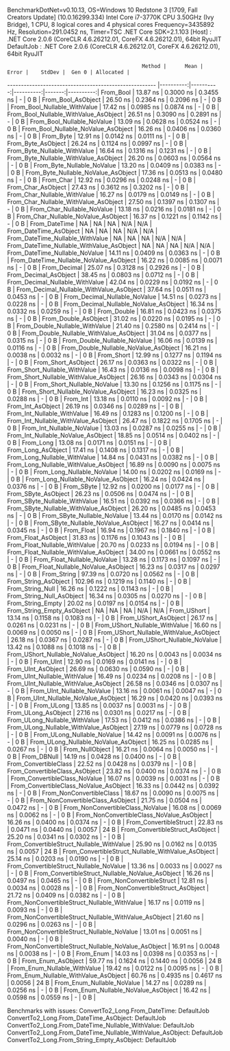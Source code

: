 
BenchmarkDotNet=v0.10.13, OS=Windows 10 Redstone 3 [1709, Fall Creators Update] (10.0.16299.334)
Intel Core i7-3770K CPU 3.50GHz (Ivy Bridge), 1 CPU, 8 logical cores and 4 physical cores
Frequency=3435892 Hz, Resolution=291.0452 ns, Timer=TSC
.NET Core SDK=2.1.103
  [Host]     : .NET Core 2.0.6 (CoreCLR 4.6.26212.01, CoreFX 4.6.26212.01), 64bit RyuJIT
  DefaultJob : .NET Core 2.0.6 (CoreCLR 4.6.26212.01, CoreFX 4.6.26212.01), 64bit RyuJIT


                                                Method |      Mean |     Error |    StdDev |  Gen 0 | Allocated |
------------------------------------------------------ |----------:|----------:|----------:|-------:|----------:|
                                             From_Bool |  13.87 ns | 0.3000 ns | 0.3455 ns |      - |       0 B |
                                    From_Bool_AsObject |  26.50 ns | 0.2364 ns | 0.2096 ns |      - |       0 B |
                          From_Bool_Nullable_WithValue |  17.42 ns | 0.0985 ns | 0.0874 ns |      - |       0 B |
                 From_Bool_Nullable_WithValue_AsObject |  26.51 ns | 0.3090 ns | 0.2891 ns |      - |       0 B |
                            From_Bool_Nullable_NoValue |  13.09 ns | 0.0628 ns | 0.0524 ns |      - |       0 B |
                   From_Bool_Nullable_NoValue_AsObject |  16.26 ns | 0.0406 ns | 0.0360 ns |      - |       0 B |
                                             From_Byte |  12.91 ns | 0.0142 ns | 0.0111 ns |      - |       0 B |
                                    From_Byte_AsObject |  26.24 ns | 0.1124 ns | 0.0997 ns |      - |       0 B |
                          From_Byte_Nullable_WithValue |  16.64 ns | 0.1316 ns | 0.1231 ns |      - |       0 B |
                 From_Byte_Nullable_WithValue_AsObject |  26.20 ns | 0.0603 ns | 0.0564 ns |      - |       0 B |
                            From_Byte_Nullable_NoValue |  13.20 ns | 0.0409 ns | 0.0383 ns |      - |       0 B |
                   From_Byte_Nullable_NoValue_AsObject |  17.36 ns | 0.0513 ns | 0.0480 ns |      - |       0 B |
                                             From_Char |  12.92 ns | 0.0296 ns | 0.0248 ns |      - |       0 B |
                                    From_Char_AsObject |  27.43 ns | 0.3612 ns | 0.3202 ns |      - |       0 B |
                          From_Char_Nullable_WithValue |  16.27 ns | 0.0179 ns | 0.0149 ns |      - |       0 B |
                 From_Char_Nullable_WithValue_AsObject |  27.50 ns | 0.1397 ns | 0.1307 ns |      - |       0 B |
                            From_Char_Nullable_NoValue |  13.18 ns | 0.0216 ns | 0.0181 ns |      - |       0 B |
                   From_Char_Nullable_NoValue_AsObject |  16.37 ns | 0.1221 ns | 0.1142 ns |      - |       0 B |
                                         From_DateTime |        NA |        NA |        NA |    N/A |       N/A |
                                From_DateTime_AsObject |        NA |        NA |        NA |    N/A |       N/A |
                      From_DateTime_Nullable_WithValue |        NA |        NA |        NA |    N/A |       N/A |
             From_DateTime_Nullable_WithValue_AsObject |        NA |        NA |        NA |    N/A |       N/A |
                        From_DateTime_Nullable_NoValue |  14.11 ns | 0.0409 ns | 0.0363 ns |      - |       0 B |
               From_DateTime_Nullable_NoValue_AsObject |  16.22 ns | 0.0085 ns | 0.0071 ns |      - |       0 B |
                                          From_Decimal |  25.07 ns | 0.3128 ns | 0.2926 ns |      - |       0 B |
                                 From_Decimal_AsObject |  38.45 ns | 0.0803 ns | 0.0712 ns |      - |       0 B |
                       From_Decimal_Nullable_WithValue |  42.04 ns | 0.0229 ns | 0.0192 ns |      - |       0 B |
              From_Decimal_Nullable_WithValue_AsObject |  37.64 ns | 0.0511 ns | 0.0453 ns |      - |       0 B |
                         From_Decimal_Nullable_NoValue |  14.51 ns | 0.0273 ns | 0.0228 ns |      - |       0 B |
                From_Decimal_Nullable_NoValue_AsObject |  16.34 ns | 0.0332 ns | 0.0259 ns |      - |       0 B |
                                           From_Double |  16.81 ns | 0.0423 ns | 0.0375 ns |      - |       0 B |
                                  From_Double_AsObject |  31.02 ns | 0.0220 ns | 0.0195 ns |      - |       0 B |
                        From_Double_Nullable_WithValue |  21.40 ns | 0.2580 ns | 0.2414 ns |      - |       0 B |
               From_Double_Nullable_WithValue_AsObject |  31.04 ns | 0.0377 ns | 0.0315 ns |      - |       0 B |
                          From_Double_Nullable_NoValue |  16.06 ns | 0.0139 ns | 0.0116 ns |      - |       0 B |
                 From_Double_Nullable_NoValue_AsObject |  16.21 ns | 0.0038 ns | 0.0032 ns |      - |       0 B |
                                            From_Short |  12.99 ns | 0.1277 ns | 0.1194 ns |      - |       0 B |
                                   From_Short_AsObject |  26.17 ns | 0.0363 ns | 0.0322 ns |      - |       0 B |
                         From_Short_Nullable_WithValue |  16.43 ns | 0.0136 ns | 0.0098 ns |      - |       0 B |
                From_Short_Nullable_WithValue_AsObject |  26.16 ns | 0.0343 ns | 0.0304 ns |      - |       0 B |
                           From_Short_Nullable_NoValue |  13.30 ns | 0.1256 ns | 0.1175 ns |      - |       0 B |
                  From_Short_Nullable_NoValue_AsObject |  16.23 ns | 0.0325 ns | 0.0288 ns |      - |       0 B |
                                              From_Int |  13.18 ns | 0.0110 ns | 0.0092 ns |      - |       0 B |
                                     From_Int_AsObject |  26.19 ns | 0.0346 ns | 0.0289 ns |      - |       0 B |
                           From_Int_Nullable_WithValue |  16.49 ns | 0.1283 ns | 0.1200 ns |      - |       0 B |
                  From_Int_Nullable_WithValue_AsObject |  26.47 ns | 0.1822 ns | 0.1705 ns |      - |       0 B |
                             From_Int_Nullable_NoValue |  13.03 ns | 0.0287 ns | 0.0255 ns |      - |       0 B |
                    From_Int_Nullable_NoValue_AsObject |  18.85 ns | 0.0514 ns | 0.0402 ns |      - |       0 B |
                                             From_Long |  13.08 ns | 0.0171 ns | 0.0151 ns |      - |       0 B |
                                    From_Long_AsObject |  17.41 ns | 0.1408 ns | 0.1317 ns |      - |       0 B |
                          From_Long_Nullable_WithValue |  14.84 ns | 0.0431 ns | 0.0382 ns |      - |       0 B |
                 From_Long_Nullable_WithValue_AsObject |  16.89 ns | 0.0090 ns | 0.0075 ns |      - |       0 B |
                            From_Long_Nullable_NoValue |  14.00 ns | 0.0202 ns | 0.0169 ns |      - |       0 B |
                   From_Long_Nullable_NoValue_AsObject |  16.24 ns | 0.0424 ns | 0.0376 ns |      - |       0 B |
                                            From_SByte |  12.92 ns | 0.0200 ns | 0.0177 ns |      - |       0 B |
                                   From_SByte_AsObject |  26.23 ns | 0.0506 ns | 0.0474 ns |      - |       0 B |
                         From_SByte_Nullable_WithValue |  16.51 ns | 0.0392 ns | 0.0366 ns |      - |       0 B |
                From_SByte_Nullable_WithValue_AsObject |  26.20 ns | 0.0485 ns | 0.0453 ns |      - |       0 B |
                           From_SByte_Nullable_NoValue |  13.44 ns | 0.0170 ns | 0.0142 ns |      - |       0 B |
                  From_SByte_Nullable_NoValue_AsObject |  16.27 ns | 0.0414 ns | 0.0345 ns |      - |       0 B |
                                            From_Float |  16.94 ns | 0.1967 ns | 0.1840 ns |      - |       0 B |
                                   From_Float_AsObject |  31.83 ns | 0.1176 ns | 0.1043 ns |      - |       0 B |
                         From_Float_Nullable_WithValue |  20.70 ns | 0.0233 ns | 0.0194 ns |      - |       0 B |
                From_Float_Nullable_WithValue_AsObject |  34.00 ns | 0.0661 ns | 0.0552 ns |      - |       0 B |
                           From_Float_Nullable_NoValue |  13.28 ns | 0.1173 ns | 0.1097 ns |      - |       0 B |
                  From_Float_Nullable_NoValue_AsObject |  16.23 ns | 0.0317 ns | 0.0297 ns |      - |       0 B |
                                           From_String |  97.39 ns | 0.0720 ns | 0.0562 ns |      - |       0 B |
                                  From_String_AsObject | 102.96 ns | 0.1219 ns | 0.1140 ns |      - |       0 B |
                                      From_String_Null |  16.26 ns | 0.1222 ns | 0.1143 ns |      - |       0 B |
                             From_String_Null_AsObject |  16.34 ns | 0.0305 ns | 0.0270 ns |      - |       0 B |
                                     From_String_Empty |  20.02 ns | 0.0197 ns | 0.0154 ns |      - |       0 B |
                            From_String_Empty_AsObject |        NA |        NA |        NA |    N/A |       N/A |
                                           From_UShort |  13.14 ns | 0.1158 ns | 0.1083 ns |      - |       0 B |
                                  From_UShort_AsObject |  26.17 ns | 0.0261 ns | 0.0231 ns |      - |       0 B |
                        From_UShort_Nullable_WithValue |  16.60 ns | 0.0069 ns | 0.0050 ns |      - |       0 B |
               From_UShort_Nullable_WithValue_AsObject |  26.18 ns | 0.0367 ns | 0.0287 ns |      - |       0 B |
                          From_UShort_Nullable_NoValue |  13.42 ns | 0.1088 ns | 0.1018 ns |      - |       0 B |
                 From_UShort_Nullable_NoValue_AsObject |  16.20 ns | 0.0043 ns | 0.0034 ns |      - |       0 B |
                                             From_UInt |  12.90 ns | 0.0169 ns | 0.0141 ns |      - |       0 B |
                                    From_UInt_AsObject |  26.69 ns | 0.0630 ns | 0.0590 ns |      - |       0 B |
                          From_UInt_Nullable_WithValue |  16.49 ns | 0.0234 ns | 0.0208 ns |      - |       0 B |
                 From_UInt_Nullable_WithValue_AsObject |  26.58 ns | 0.0346 ns | 0.0307 ns |      - |       0 B |
                            From_UInt_Nullable_NoValue |  13.16 ns | 0.0061 ns | 0.0047 ns |      - |       0 B |
                   From_UInt_Nullable_NoValue_AsObject |  16.29 ns | 0.0420 ns | 0.0393 ns |      - |       0 B |
                                            From_ULong |  13.85 ns | 0.0037 ns | 0.0031 ns |      - |       0 B |
                                   From_ULong_AsObject |  27.16 ns | 0.0301 ns | 0.0217 ns |      - |       0 B |
                         From_ULong_Nullable_WithValue |  17.53 ns | 0.0412 ns | 0.0386 ns |      - |       0 B |
                From_ULong_Nullable_WithValue_AsObject |  27.19 ns | 0.0779 ns | 0.0728 ns |      - |       0 B |
                           From_ULong_Nullable_NoValue |  14.42 ns | 0.0091 ns | 0.0076 ns |      - |       0 B |
                  From_ULong_Nullable_NoValue_AsObject |  16.25 ns | 0.0285 ns | 0.0267 ns |      - |       0 B |
                                       From_NullObject |  16.21 ns | 0.0064 ns | 0.0050 ns |      - |       0 B |
                                           From_DBNull |  14.19 ns | 0.0428 ns | 0.0400 ns |      - |       0 B |
                                 From_ConvertibleClass |  22.52 ns | 0.0428 ns | 0.0379 ns |      - |       0 B |
                        From_ConvertibleClass_AsObject |  23.82 ns | 0.0400 ns | 0.0374 ns |      - |       0 B |
                         From_ConvertibleClass_NoValue |  16.07 ns | 0.0039 ns | 0.0031 ns |      - |       0 B |
                From_ConvertibleClass_NoValue_AsObject |  16.33 ns | 0.0442 ns | 0.0392 ns |      - |       0 B |
                              From_NonConvertibleClass |  18.67 ns | 0.0090 ns | 0.0075 ns |      - |       0 B |
                     From_NonConvertibleClass_AsObject |  21.75 ns | 0.0504 ns | 0.0472 ns |      - |       0 B |
                      From_NonConvertibleClass_NoValue |  16.08 ns | 0.0069 ns | 0.0062 ns |      - |       0 B |
             From_NonConvertibleClass_NoValue_AsObject |  16.26 ns | 0.0400 ns | 0.0374 ns |      - |       0 B |
                                From_ConvertibleStruct |  22.83 ns | 0.0471 ns | 0.0440 ns | 0.0057 |      24 B |
                       From_ConvertibleStruct_AsObject |  25.20 ns | 0.0341 ns | 0.0302 ns |      - |       0 B |
             From_ConvertibleStruct_Nullable_WithValue |  25.90 ns | 0.0162 ns | 0.0135 ns | 0.0057 |      24 B |
    From_ConvertibleStruct_Nullable_WithValue_AsObject |  25.14 ns | 0.0203 ns | 0.0190 ns |      - |       0 B |
               From_ConvertibleStruct_Nullable_NoValue |  13.36 ns | 0.0033 ns | 0.0027 ns |      - |       0 B |
      From_ConvertibleStruct_Nullable_NoValue_AsObject |  16.26 ns | 0.0497 ns | 0.0465 ns |      - |       0 B |
                             From_NonConvertibleStruct |  12.81 ns | 0.0034 ns | 0.0028 ns |      - |       0 B |
                    From_NonConvertibleStruct_AsObject |  21.72 ns | 0.0409 ns | 0.0382 ns |      - |       0 B |
          From_NonConvertibleStruct_Nullable_WithValue |  16.17 ns | 0.0119 ns | 0.0093 ns |      - |       0 B |
 From_NonConvertibleStruct_Nullable_WithValue_AsObject |  21.60 ns | 0.0296 ns | 0.0263 ns |      - |       0 B |
            From_NonConvertibleStruct_Nullable_NoValue |  13.01 ns | 0.0051 ns | 0.0040 ns |      - |       0 B |
   From_NonConvertibleStruct_Nullable_NoValue_AsObject |  16.91 ns | 0.0048 ns | 0.0038 ns |      - |       0 B |
                                             From_Enum |  14.03 ns | 0.0398 ns | 0.0353 ns |      - |       0 B |
                                    From_Enum_AsObject |  59.77 ns | 0.1624 ns | 0.1440 ns | 0.0056 |      24 B |
                          From_Enum_Nullable_WithValue |  19.42 ns | 0.0122 ns | 0.0095 ns |      - |       0 B |
                 From_Enum_Nullable_WithValue_AsObject |  60.76 ns | 0.4935 ns | 0.4617 ns | 0.0056 |      24 B |
                            From_Enum_Nullable_NoValue |  14.27 ns | 0.0289 ns | 0.0256 ns |      - |       0 B |
                   From_Enum_Nullable_NoValue_AsObject |  16.42 ns | 0.0598 ns | 0.0559 ns |      - |       0 B |

Benchmarks with issues:
  ConvertTo2_Long.From_DateTime: DefaultJob
  ConvertTo2_Long.From_DateTime_AsObject: DefaultJob
  ConvertTo2_Long.From_DateTime_Nullable_WithValue: DefaultJob
  ConvertTo2_Long.From_DateTime_Nullable_WithValue_AsObject: DefaultJob
  ConvertTo2_Long.From_String_Empty_AsObject: DefaultJob

